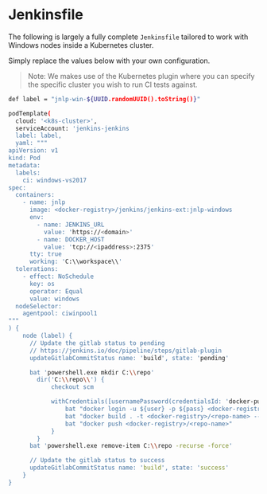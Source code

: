 # Jenkinsfile

The following is largely a fully complete `Jenkinsfile` tailored to work with Windows nodes inside a Kubernetes cluster.

Simply replace the values below with your own configuration.

> Note: We makes use of the Kubernetes plugin where you can specify the specific cluster you wish to run CI tests against.

```sh
def label = "jnlp-win-${UUID.randomUUID().toString()}"

podTemplate(
  cloud: '<k8s-cluster>',
  serviceAccount: 'jenkins-jenkins
  label: label,
  yaml: """
apiVersion: v1
kind: Pod
metadata:
  labels:
    ci: windows-vs2017
spec:
  containers:
    - name: jnlp
      image: <docker-registry>/jenkins/jenkins-ext:jnlp-windows
      env:
        - name: JENKINS_URL
          value: 'https://<domain>'
        - name: DOCKER_HOST
          value: 'tcp://<ipaddress>:2375'
      tty: true
      working: 'C:\\workspace\\'
  tolerations:
    - effect: NoSchedule
      key: os
      operator: Equal
      value: windows
  nodeSelector:
    agentpool: ciwinpool1
"""
) {
    node (label) {
      // Update the gitlab status to pending
      // https://jenkins.io/doc/pipeline/steps/gitlab-plugin
      updateGitlabCommitStatus name: 'build', state: 'pending'

      bat 'powershell.exe mkdir C:\\repo'
        dir('C:\\repo\\') {
            checkout scm

            withCredentials([usernamePassword(credentialsId: 'docker-pull', passwordVariable: 'pass', usernameVariable: 'user')]) {
                bat "docker login -u ${user} -p ${pass} <docker-registry>"
                bat "docker build . -t <docker-registry>/<repo-name> --no-cache"
                bat "docker push <docker-registry>/<repo-name>"
            }
        }
      bat 'powershell.exe remove-item C:\\repo -recurse -force'

      // Update the gitlab status to success
      updateGitlabCommitStatus name: 'build', state: 'success'
    }
}
```
